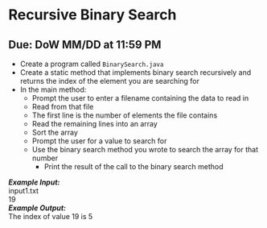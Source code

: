 # Recursive Binary Search

## Due: DoW MM/DD at 11:59 PM

- Create a program called `BinarySearch.java`
- Create a static method that implements binary search recursively and returns the index of the element you are searching for
- In the main method:
  - Prompt the user to enter a filename containing the data to read in
  - Read from that file
  - The first line is the number of elements the file contains
  - Read the remaining lines into an array
  - Sort the array
  - Prompt the user for a value to search for
  - Use the binary search method you wrote to search the array for that number
    - Print the result of the call to the binary search method

***Example Input:***\
input1.txt\
19\
***Example Output:***\
The index of value 19 is 5
